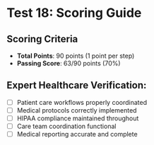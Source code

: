 # Test 18: Scoring Guide

## Scoring Criteria
- **Total Points**: 90 points (1 point per step)
- **Passing Score**: 63/90 points (70%)

## Expert Healthcare Verification:
- [ ] Patient care workflows properly coordinated
- [ ] Medical protocols correctly implemented
- [ ] HIPAA compliance maintained throughout
- [ ] Care team coordination functional
- [ ] Medical reporting accurate and complete